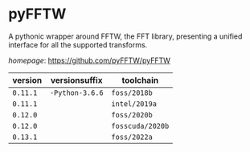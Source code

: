 # pyFFTW

A pythonic wrapper around FFTW, the FFT library, presenting a unified interface  for all the supported transforms.

*homepage*: <https://github.com/pyFFTW/pyFFTW>

version | versionsuffix | toolchain
--------|---------------|----------
``0.11.1`` | ``-Python-3.6.6`` | ``foss/2018b``
``0.11.1`` |  | ``intel/2019a``
``0.12.0`` |  | ``foss/2020b``
``0.12.0`` |  | ``fosscuda/2020b``
``0.13.1`` |  | ``foss/2022a``
